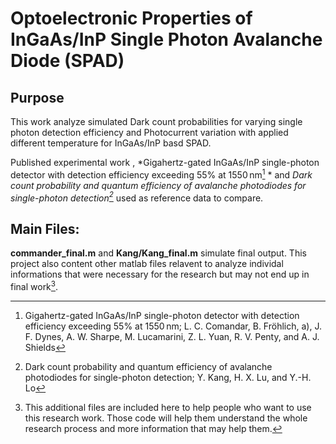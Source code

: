 # Optoelectronic Properties of InGaAs/InP Single Photon Avalanche Diode (SPAD)

## Purpose
This work analyze simulated Dark count probabilities for varying single photon detection efficiency and Photocurrent variation with applied different temperature for InGaAs/InP basd SPAD.

Published experimental work , *Gigahertz-gated InGaAs/InP single-photon detector with detection efficiency exceeding 55% at 1550 nm[^1] * and *Dark count probability and quantum efficiency of avalanche photodiodes for single-photon detection[^2]* used as reference data to compare.

[^1]:Gigahertz-gated InGaAs/InP single-photon detector with detection efficiency exceeding 55% at 1550 nm; L. C. Comandar, B. Fröhlich, a), J. F. Dynes, A. W. Sharpe,  M. Lucamarini, Z. L. Yuan, R. V. Penty, and A. J. Shields
[^2]:Dark count probability and quantum efficiency of avalanche photodiodes for single-photon detection; Y. Kang, H. X. Lu, and Y.-H. Lo


## Main Files:
**commander_final.m** and **Kang/Kang_final.m** simulate final output. This project also content other matlab files relavent to analyze individal informations that were necessary for the research but may not end up in final work[^3].
[^3]: This additional files are included here to help people who want to use this research work. Those code will help them understand the whole research process and more information that may help them.




